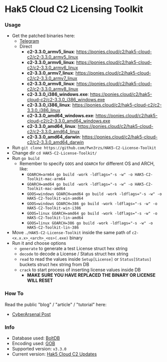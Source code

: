 # Hak5 Cloud C2 Licensing Toolkit

### Usage

- Get the patched binaries here:
  - [Telegram](https://t.me/Pwn3rzs/1119)
  - Direct
    - **c2-3.3.0_armv5_linux**: https://ponies.cloud/c2/hak5-cloud-c2/c2-3.3.0_armv5_linux
    - **c2-3.3.0_armv6_linux**: https://ponies.cloud/c2/hak5-cloud-c2/c2-3.3.0_armv6_linux
    - **c2-3.3.0_armv7_linux**: https://ponies.cloud/c2/hak5-cloud-c2/c2-3.3.0_armv7_linux
    - **c2-3.3.0_armv8_linux**: https://ponies.cloud/c2/hak5-cloud-c2/c2-3.3.0_armv8_linux
    - **c2-3.3.0_i386_windows.exe**: https://ponies.cloud/c2/hak5-cloud-c2/c2-3.3.0_i386_windows.exe
    - **c2-3.3.0_i386_linux**: https://ponies.cloud/c2/hak5-cloud-c2/c2-3.3.0_i386_linux
    - **c2-3.3.0_amd64_windows.exe**: https://ponies.cloud/c2/hak5-cloud-c2/c2-3.3.0_amd64_windows.exe
    - **c2-3.3.0_amd64_linux**: https://ponies.cloud/c2/hak5-cloud-c2/c2-3.3.0_amd64_linux
    - **c2-3.3.0_amd64_darwin**: https://ponies.cloud/c2/hak5-cloud-c2/c2-3.3.0_amd64_darwin
- Run `git clone https://github.com/Pwn3rzs/HAK5-C2-License-Toolkit`
- Change dir `cd HAK5-C2-License-Toolkit/`
- Run `go build`
  - Remember to specify `GOOS` and `GOARCH` for different OS and ARCH, like:
    - `GOARCH=arm64 go build -work -ldflags="-s -w" -o HAK5-C2-Toolkit-mac-arm64`
    - `GOARCH=amd64 go build -work -ldflags="-s -w" -o HAK5-C2-Toolkit-mac-amd64`
    - `GOOS=windows GOARCH=amd64 go build -work -ldflags="-s -w" -o HAK5-C2-Toolkit-win-amd64`
    - `GOOS=windows GOARCH=386 go build -work -ldflags="-s -w" -o HAK5-C2-Toolkit-win-i386`
    - `GOOS=linux GOARCH=amd64 go build -work -ldflags="-s -w" -o HAK5-C2-Toolkit-lin-amd64`
    - `GOOS=linux GOARCH=386 go build -work -ldflags="-s -w" -o HAK5-C2-Toolkit-lin-386`
- Move `./HAK5-C2-License-Toolkit` inside the same path of `c2-<x.x.x>_<arch>_<os>(.exe)` binary
- Run it and choose options
  - `generate` to generate a test License struct hex string
  - `decode` to decode a License / Status struct hex string
  - `read` to read the values inside `Setup[License]` or `Status[Status]` buckets struct hex string from DB
  - `crack` to start process of inserting license values inside DB
    - **MAKE SURE YOU HAVE REPLACED THE BINARY OR LICENSE WILL RESET**


### How To

Read the public "blog" / "article" / "tutorial" here:
- [CyberArsenal Post](https://cyberarsenal.org/threads/hak5-cloud-c2-analysis-cracking-method.1408/)

### Info

- Database used: [BoltDB](https://github.com/etcd-io/bbolt)
- Encoding used: [GOB](https://pkg.go.dev/encoding/gob)
- Supported version: `v3.3.0`
- Current version: [Hak5 Cloud C2 Updates](https://c2.hak5.org/api/v2/feed)
